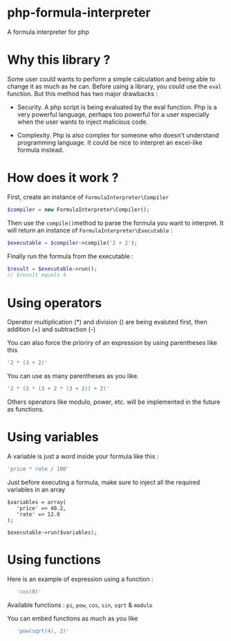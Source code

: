 php-formula-interpreter
=======================

A formula interpreter for php

# Why this library ?

Some user could wants to perform a simple calculation and being able to change it as much as he can. Before using a library, you could use the `eval` function. But this method has two major drawbacks :

- Security. A php script is being evaluated by the eval function. Php is a very powerful language, perhaps too powerful for a user especially when the user wants to inject malicious code.

- Complexity. Php is also complex for someone who doesn't understand programming language. It could be nice to interpret an excel-like formula instead.


# How does it work ?

First, create an instance of `FormulaInterpreter\Compiler`

```php
$compiler = new FormulaInterpreter\Compiler();
```

Then use the `compile()`method to parse the formula you want to interpret. It will return an instance of `FormulaInterpreter\Executable` :

```php
$executable = $compiler->compile('2 + 2');
```

Finally run the formula from the executable :

```php
$result = $executable->run();
// $result equals 4
```

# Using operators

Operator multiplication (*) and division (\) are being evaluted first, then addition (+) and subtraction (-)

You can also force the prioriry of an expression by using parentheses like this

```php
'2 * (3 + 2)'
```

You can use as many parentheses as you like.

```php
'2 * (2 * (3 + 2 * (3 + 2)) + 2)'
```

Others operators like modulo, power, etc. will be implemented in the future as functions.

# Using variables

A variable is just a word inside your formula like this :

```php
'price * rate / 100'
```

Just before executing a formula, make sure to inject all the required variables in an array

```
$variables = array(
   'price' => 40.2,
   'rate' => 12.8
);

$executable->run($variables);
```

# Using functions 

Here is an example of expression using a function :

```php
   'cos(0)'
```

Available functions : `pi`, `pow`, `cos`, `sin`, `sqrt` & `modulo`

You can embed functions as much as you like

```php
   'pow(sqrt(4), 2)'
```


